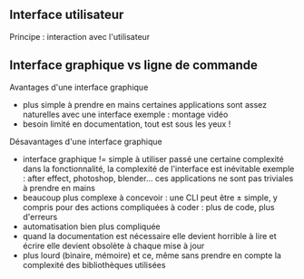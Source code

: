 ## Interface utilisateur

Principe : interaction avec l'utilisateur

## Interface graphique vs ligne de commande

Avantages d'une interface graphique

* plus simple à prendre en mains
  certaines applications sont assez naturelles avec une interface
  exemple : montage vidéo
* besoin limité en documentation, tout est sous les yeux !

Désavantages d'une interface graphique

* interface graphique != simple à utiliser
  passé une certaine complexité dans la fonctionnalité, la complexité de l'interface est inévitable
  exemple : after effect, photoshop, blender… ces applications ne sont pas triviales à prendre en mains
* beaucoup plus complexe
  à concevoir : une CLI peut être ± simple, y compris pour des actions compliquées
  à coder : plus de code, plus d'erreurs
* automatisation bien plus compliquée
* quand la documentation est nécessaire
  elle devient horrible à lire et écrire
  elle devient obsolète à chaque mise à jour
* plus lourd (binaire, mémoire)
  et ce, même sans prendre en compte la complexité des bibliothèques utilisées

